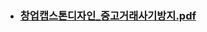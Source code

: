 * ### [창업캡스톤디자인_중고거래사기방지.pdf](https://github.com/Sehun-github/Dongguk_University/files/11583802/_.pdf)
